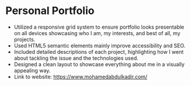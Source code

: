 # Personal Portfolio
- Utilized a responsive grid system to ensure portfolio looks presentable on all devices showcasing who I am, my interests, and best of all, my projects.
- Used HTML5 semantic elements mainly improve accessibility and SEO.
- Included detailed descriptions of each project, highlighting how I went about tackling the issue and the technologies used. 
- Designed a clean layout to showcase everything about me in a visually appealing way. 
- Link to website: https://www.mohamedabdulkadir.com/
